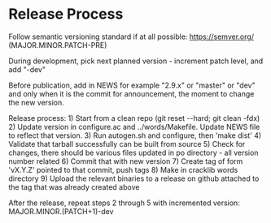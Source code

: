 Release Process
===============

Follow semantic versioning standard if at all possible: https://semver.org/ (MAJOR.MINOR.PATCH-PRE)

During development, pick next planned version - increment patch level, and add "-dev"

Before publication, add in NEWS for example "2.9.x" or "master" or "dev" and only when it is the commit
for announcement, the moment to change the new version.

Release process:
	1) Start from a clean repo (git reset --hard; git clean -fdx)
	2) Update version in configure.ac and ../words/Makefile. Update NEWS file to reflect that version.
	3) Run autogen.sh and configure, then 'make dist'
    4) Validate that tarball successfully can be built from source
	5) Check for changes, there should be various files updated in po directory - all version number related
	6) Commit that with new version
	7) Create tag of form 'vX.Y.Z' pointed to that commit, push tags
	8) Make in cracklib words directory
	9) Upload the relevant binaries to a release on github attached to the tag that was already created above

After the release, repeat steps 2 through 5 with incremented version: MAJOR.MINOR.(PATCH+1)-dev

